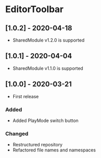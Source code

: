 # EditorToolbar

## [1.0.2] - 2020-04-18
- SharedModule v1.2.0 is supported

## [1.0.1] - 2020-04-04
- SharedModule v1.1.0 is supported

## [1.0.0] - 2020-03-21
- First release

### Added
- Added PlayMode switch button

### Changed
- Restructured repository
- Refactored file names and namespaces